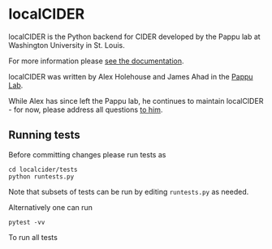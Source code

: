 localCIDER
==========

localCIDER is the Python backend for CIDER developed by the Pappu lab at Washington University in St. Louis.

For more information please 
[see the documentation](http://pappulab.github.io/localCIDER/).

localCIDER was written by Alex Holehouse and James Ahad in the [Pappu Lab](http://pappulab.wustl.edu/).

While Alex has since left the Pappu lab, he continues to maintain localCIDER - for now, please address all questions [to him](http://www.holehouse.wustl.edu). 

## Running tests
Before committing changes please run tests as

	cd localcider/tests
	python runtests.py
	
Note that subsets of tests can be run by editing `runtests.py` as needed.

Alternatively one can run

	pytest -vv
	
To run all tests